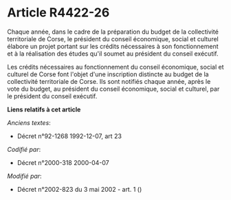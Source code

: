 # Article R4422-26

Chaque année, dans le cadre de la préparation du budget de la collectivité territoriale de Corse, le président du conseil
économique, social et culturel élabore un projet portant sur les crédits nécessaires à son fonctionnement et à la réalisation
des études qu'il soumet au président du conseil exécutif.

Les crédits nécessaires au fonctionnement du conseil économique, social et culturel de Corse font l'objet d'une inscription
distincte au budget de la collectivité territoriale de Corse. Ils sont notifiés chaque année, après le vote du budget, au
président du conseil économique, social et culturel, par le président du conseil exécutif.

**Liens relatifs à cet article**

_Anciens textes_:

  - Décret n°92-1268 1992-12-07, art 23

_Codifié par_:

  - Décret n°2000-318 2000-04-07

_Modifié par_:

  - Décret n°2002-823 du 3 mai 2002 - art. 1 ()
